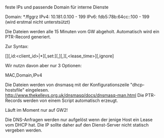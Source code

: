feste IPs und passende Domain für interne Dienste

Domain: *.ffggrz
IPv4: 10.181.0.100 - 199
IPv6: fdb5:78b:64cc::100 - 199 (wird erstmal nicht unterstsützt)

Die Dateien werden alle 15 Minuten vom GW abgeholt. Automatisch wird ein PTR-Record generiert.

Zur Syntax:

[<hwaddr>][,id:<client_id>|*][,set:<tag>][,<ipaddr>][,<hostname>][,<lease_time>][,ignore]

Wir nutzn davon aber nur 3 Optionen:

MAC,Domain,IPv4

Die Dateien werden von dnsmasq mit der Konfigurationszeile "dhcp-hostsfile" eingelesen.
http://www.thekelleys.org.uk/dnsmasq/docs/dnsmasq-man.html
Die PTR-Records werden von einem Script automatisch erzeugt.


Läuft im Moment nur auf GW2!

Die DNS-Anfragen werden nur aufgelöst wenn der jenige Host ein Lease vom DHCP hat.
Die IP sollte daher auf den Dienst-Server nicht statisch vergeben werden.

